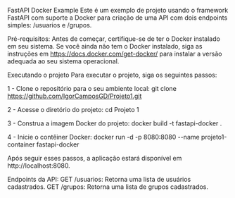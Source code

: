 FastAPI Docker Example
Este é um exemplo de projeto usando o framework FastAPI com suporte a Docker para criação de uma API com dois endpoints simples: /usuarios e /grupos.

Pré-requisitos:
Antes de começar, certifique-se de ter o Docker instalado em seu sistema. Se você ainda não tem o Docker instalado, siga as instruções em https://docs.docker.com/get-docker/ para instalar a versão adequada ao seu sistema operacional.

Executando o projeto
Para executar o projeto, siga os seguintes passos:

1 - Clone o repositório para o seu ambiente local:
git clone https://github.com/IgorCamposGD/Projeto1.git

2 - Acesse o diretório do projeto:
cd Projeto 1

3 - Construa a imagem Docker do projeto:
docker build -t fastapi-docker .

4 - Inicie o contêiner Docker:
docker run -d -p 8080:8080 --name projeto1-container fastapi-docker

Após seguir esses passos, a aplicação estará disponível em http://localhost:8080.

Endpoints da API:
GET /usuarios: Retorna uma lista de usuários cadastrados.
GET /grupos: Retorna uma lista de grupos cadastrados.

